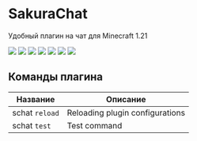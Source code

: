 # SakuraChat
Удобный плагин на чат для Minecraft 1.21

[![](https://discord.com/api/guilds/1194350591166652498/widget.png)](https://discord.gg/f3M5aZufpc "Discord")
[![](https://img.shields.io/modrinth/dt/SakuraChat?color=00AF5C&label=Downloads&logo=modrinth)](https://modrinth.com/plugin/sakurachat "Modrinth Downloads")
[![](https://img.shields.io/modrinth/followers/SakuraChat?style=flat&color=00AF5C&label=Followers&logo=modrinth)](https://modrinth.com/plugin/sakurachat "Modrinth Followers")
[![](https://img.shields.io/github/v/release/yushi4ka/SakuraChat?display_name=release&label=Relese&color=magenta)](https://github.com/yushi4ka/SakuraChat/releases/latest "Latest release")
[![](https://img.shields.io/github/sponsors/yushi4ka?label=Sponsors&color=magenta)](https://github.com/yushi4ka/SakuraChat)
[![](https://img.shields.io/github/watchers/yushi4ka/SakuraChat?style=flat&label=Watchears&color=magenta)](https://github.com/yushi4ka/SakuraChat "GitHub Watchers")
[![](https://img.shields.io/github/stars/yushi4ka/SakuraChat?style=flat&label=Stars&color=magenta)](https://github.com/yushi4ka/SakuraChat/stargazers "GitHub Stars")
## Команды плагина
| Название | Описание                                                        |
|----------|-----------------------------------------------------------------|
| schat `reload`	   | Reloading plugin configurations                       |
| schat `test`      | Test command                                           |
